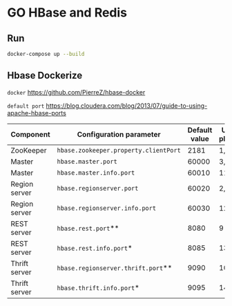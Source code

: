 # GO HBase and Redis

## Run

```sh
docker-compose up --build
```

## Hbase Dockerize

`docker` https://github.com/PierreZ/hbase-docker

`default port` https://blog.cloudera.com/blog/2013/07/guide-to-using-apache-hbase-ports

| **Component** | **Configuration parameter**           | **Default value** | **Used places** |
| ------------- | ------------------------------------- | ----------------- | --------------- |
| ZooKeeper     | `hbase.zookeeper.property.clientPort` | 2181              | 1,5,6           |
| Master        | `hbase.master.port`                   | 60000             | 3,7             |
| Master        | `hbase.master.info.port`              | 60010             | 11              |
| Region server | `hbase.regionserver.port`             | 60020             | 2,4,8           |
| Region server | `hbase.regionserver.info.port`        | 60030             | 12              |
| REST server   | `hbase.rest.port`**                   | 8080              | 9               |
| REST server   | `hbase.rest.info.port`*               | 8085              | 13              |
| Thrift server | `hbase.regionserver.thrift.port`**    | 9090              | 10              |
| Thrift server | `hbase.thrift.info.port`*             | 9095              | 14              |

